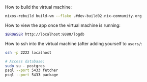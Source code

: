 How to build the virtual machine:

```sh
nixos-rebuild build-vm --flake .#dev-build02.nix-community.org
```

How to view the app once the virtual machine is running:

```sh
$BROWSER http://localhost:8080/logdb
```

How to ssh into the virtual machine (after adding yourself to `users/`:

```sh
ssh -p 2222 localhost

# Access database:
sudo su - postgres
psql --port 5433 fetcher
psql --port 5433 package
```
